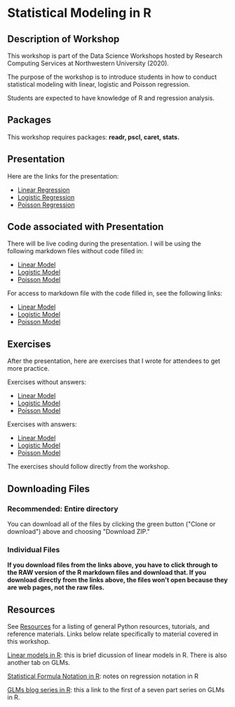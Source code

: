 # Statistical Modeling in R

## Description of Workshop

This workshop is part of the Data Science Workshops hosted by Research Computing Services at Northwestern University (2020).

The purpose of the workshop is to introduce students in how to conduct statistical modeling with linear, logistic and Poisson regression.

Students are expected to have knowledge of R and regression analysis.

## Packages

This workshop requires packages: **readr, pscl, caret, stats.**

## Presentation

Here are the links for the presentation: 

- [Linear Regression](https://docs.google.com/presentation/d/1Zb_vtiNeen3doYEAcxVEBulSHtrtxuGTonc4binRcq4/edit?usp=sharing)
- [Logistic Regression](https://docs.google.com/presentation/d/1uX_G2o2ImeTtNEgLNodvLOS1EJfdfTl9L_50143L-ig/edit?usp=sharing)
- [Poisson Regression](https://docs.google.com/presentation/d/1ekGkc1_LzPDJnCbQMjMu_Gt5vYSK6mtMD6H1hegM2JE/edit?usp=sharing)


## Code associated with Presentation

There will be live coding during the presentation. I will be using the following markdown files without code filled in:

- [Linear Model](https://raw.githubusercontent.com/aarcher07/stats_models/master/linear_model_code.Rmd)
- [Logistic Model](https://raw.githubusercontent.com/aarcher07/stats_models/master/logistic_model_code.Rmd)
- [Poisson Model](https://raw.githubusercontent.com/aarcher07/stats_models/master/poisson_model_code.Rmd)

For access to markdown file with the code filled in, see the following links:

- [Linear Model](https://raw.githubusercontent.com/aarcher07/stats_models/master/linear_model_code_completed.Rmd)
- [Logistic Model](https://raw.githubusercontent.com/aarcher07/stats_models/master/logistic_model_code_completed.Rmd)
- [Poisson Model](https://raw.githubusercontent.com/aarcher07/stats_models/master/poisson_model_code_completed.Rmd)

## Exercises

After the presentation, here are exercises that I wrote for attendees to get more practice. 

Exercises without answers:

- [Linear Model](https://raw.githubusercontent.com/aarcher07/stats_models/master/linear_model_exercises.Rmd)
- [Logistic Model](https://raw.githubusercontent.com/aarcher07/stats_models/master/logistic_model_exercises.Rmd)
- [Poisson Model](https://raw.githubusercontent.com/aarcher07/stats_models/master/poisson_model_exercises.Rmd)

Exercises with answers:

- [Linear Model](https://raw.githubusercontent.com/aarcher07/stats_models/master/linear_model_exercises_solution.Rmd)
- [Logistic Model](https://raw.githubusercontent.com/aarcher07/stats_models/master/logistic_model_exercises_solution.Rmd)
- [Poisson Model](https://raw.githubusercontent.com/aarcher07/stats_models/master/poisson_model_exercises_solution.Rmd)

The exercises should follow directly from the workshop.

## Downloading Files

### Recommended: Entire directory

You can download all of the files by clicking the green button ("Clone or download") above and choosing "Download ZIP."

### Individual Files

**If you download files from the links above, you have to click through to the RAW version of the R markdown files and download that.  If you download directly from the links above, the files won't open because they are web pages, not the raw files.**

## Resources

See [Resources](https://github.com/nuitrcs/pythonworkshops/blob/master/resources.md) for a listing of general Python resources, tutorials, and reference materials.  Links below relate specifically to material covered in this workshop.

[Linear models in R](https://data.princeton.edu/R/linearModels): this is brief dicussion of linear models in R. There is also another tab on GLMs.

[Statistical Formula Notation in R](https://faculty.chicagobooth.edu/richard.hahn/teaching/formulanotation.pdf): notes on regression notation in R

[GLMs blog series in R](https://www.theanalysisfactor.com/r-tutorial-glm1/): this a link to the first of a seven part series on GLMs in R.
